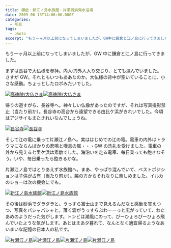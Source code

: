 ```yaml
---
title: 鎌倉・新江ノ島水族館・片瀬西浜海水浴場
date: 2009-06-13T14:06:00.000Z
categories:
  - 写真
tags:
  - photo
excerpt: "もう一ヶ月以上前になってしまいましたが、GW中に鎌倉と江ノ島に行ってきました。  まずは長谷で大仏様を参拝。内人(?)外人入り交じり、とても混んでいました。さすがGW。それともいつもああなのか。大仏様の背中が空いていることに、小さな感動。ちょっとしたロボみたいでした。"
---
```


もう一ヶ月以上前になってしまいましたが、GW 中に鎌倉と江ノ島に行ってきました。

まずは長谷で大仏様を参拝。内人(?)外人入り交じり、とても混んでいました。さすが GW。それともいつもああなのか。大仏様の背中が空いていることに、小さな感動。ちょっとしたロボみたいでした。

[![高徳院/大仏さま](http://farm4.static.flickr.com/3333/3500798276_cfec6192a5_m.jpg)](http://farm4.static.flickr.com/3333/3500798276_cfec6192a5_b.jpg)[![高徳院/大仏さま](http://farm4.static.flickr.com/3343/3499980727_fbb807828a_m.jpg)](http://farm4.static.flickr.com/3343/3499980727_fbb807828a_b.jpg)

帰りの道すがら、長谷寺へ。神々しい仏像があったのですが、それは写真撮影禁止（当たり前か）。長谷寺の高台から遠望できる由比ケ浜がきれいでした。今頃はアジサイもまたきれいなんでしょうね。

[![長谷寺](http://farm4.static.flickr.com/3636/3500799104_473418b8f8_m.jpg)](http://farm4.static.flickr.com/3636/3500799104_473418b8f8_b.jpg)[![長谷寺](http://farm4.static.flickr.com/3634/3499980999_d0ba01ff08_m.jpg)](http://farm4.static.flickr.com/3634/3499980999_d0ba01ff08_b.jpg)

そして江の電に乗って片瀬江ノ島へ。実ははじめての江の電。電車の内外はトラウマにならんばかりの悲鳴と嘆息の嵐・・・GW の洗礼を受けました。電車の外から見える七里ケ浜は素敵でした。海沿いを走る電車、毎日乗っても飽きなそう。いや、毎日乗ったら飽きるかな。

片瀬江ノ島ではとりあえず水族館へ。まあ、やっぱり混んでいて、ベストポジションは子供が占有（当たり前か）。脇の方からそれなりに楽しめました。イルカのショーは次の機会にでも。

[![新江ノ島水族館](http://farm4.static.flickr.com/3617/3502766103_60464da51d_m.jpg)](http://farm4.static.flickr.com/3617/3502766103_60464da51d_b.jpg)[![新江ノ島水族館](http://farm4.static.flickr.com/3554/3503579704_1b0cf97611_m.jpg)](http://farm4.static.flickr.com/3554/3503579704_1b0cf97611_b.jpg)

その後は砂浜でダラダラと。うっすら富士山まで見えるんだなと感動を覚えつつ、写真をパシャパシャと。薄く雲がうっすらぶわーーっと広がっていて、わたあめのようだった気がします。トンビは潮風にのって、ぴーひょろぴーひょろ飛んでいたような気がします。あとはまあ夕暮れて、なんとなく適宜帰るようなあいまいな記憶の日本人の私です。

[![片瀬江ノ島](http://farm4.static.flickr.com/3353/3506270251_42d81ab924_m.jpg)](http://farm4.static.flickr.com/3353/3506270251_42d81ab924_b.jpg)[![片瀬江ノ島](http://farm4.static.flickr.com/3414/3506270073_c69a74ea8a_m.jpg)](http://farm4.static.flickr.com/3414/3506270073_c69a74ea8a_b.jpg)[![片瀬江ノ島](http://farm4.static.flickr.com/3301/3506270751_e6cc749a49_m.jpg)](http://farm4.static.flickr.com/3301/3506270751_e6cc749a49_b.jpg)[![片瀬江ノ島](http://farm4.static.flickr.com/3388/3507078124_61ae4c12a6_m.jpg)](http://farm4.static.flickr.com/3388/3507078124_61ae4c12a6_b.jpg)
